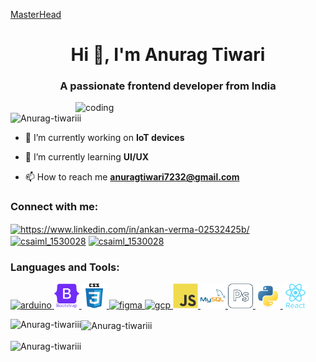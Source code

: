 [MasterHead](https://media.geeksforgeeks.org/wp-content/cdn-uploads/20201111215809/How-to-Become-a-Front-End-Developer-in-2020.png)
<h1 align="center">Hi 👋, I'm Anurag Tiwari</h1>
<h3 align="center">A passionate frontend developer from India</h3>
<img align="right" alt='coding' width="400" src="https://cdn.dribbble.com/users/1162077/screenshots/3848914/programmer.gif">

<p align="left"> <img src="https://komarev.com/ghpvc/?username=Anurag-tiwariii&label=Profile%20views&color=0e75b6&style=flat" alt="Anurag-tiwariii" /> </p>


- 🔭 I’m currently working on **IoT devices**

- 🌱 I’m currently learning **UI/UX**

- 📫 How to reach me **anuragtiwari7232@gmail.com**

<h3 align="left">Connect with me:</h3>
<p align="left">
<a href="https://www.linkedin.com/in/anurag-tiwari-264551299/" target="blank"><img align="center" src="https://raw.githubusercontent.com/rahuldkjain/github-profile-readme-generator/master/src/images/icons/Social/linked-in-alt.svg" alt="https://www.linkedin.com/in/ankan-verma-02532425b/" height="30" width="40" /></a>
<a href="https://www.hackerrank.com/profile/CSaiml_1530038" target="blank"><img align="center" src="https://raw.githubusercontent.com/rahuldkjain/github-profile-readme-generator/master/src/images/icons/Social/hackerrank.svg" alt="csaiml_1530028" height="30" width="40" /></a>
<a href="https://leetcode.com/u/anurag_tiwariii/" target="blank"><img align="center" src="https://raw.githubusercontent.com/rahuldkjain/github-profile-readme-generator/master/src/images/icons/Social/leet-code.svg" alt="csaiml_1530028" height="30" width="40" /></a>
</p>


<h3 align="left">Languages and Tools:</h3>
<p align="left"> <a href="https://www.arduino.cc/" target="_blank" rel="noreferrer"> <img src="https://cdn.worldvectorlogo.com/logos/arduino-1.svg" alt="arduino" width="40" height="40"/> </a> <a href="https://getbootstrap.com" target="_blank" rel="noreferrer"> <img src="https://raw.githubusercontent.com/devicons/devicon/master/icons/bootstrap/bootstrap-plain-wordmark.svg" alt="bootstrap" width="40" height="40"/> </a> <a href="https://www.w3schools.com/css/" target="_blank" rel="noreferrer"> <img src="https://raw.githubusercontent.com/devicons/devicon/master/icons/css3/css3-original-wordmark.svg" alt="css3" width="40" height="40"/> </a> <a href="https://www.figma.com/" target="_blank" rel="noreferrer"> <img src="https://www.vectorlogo.zone/logos/figma/figma-icon.svg" alt="figma" width="40" height="40"/> </a> <a href="https://cloud.google.com" target="_blank" rel="noreferrer"> <img src="https://www.vectorlogo.zone/logos/google_cloud/google_cloud-icon.svg" alt="gcp" width="40" height="40"/> </a> <a href="https://developer.mozilla.org/en-US/docs/Web/JavaScript" target="_blank" rel="noreferrer"> <img src="https://raw.githubusercontent.com/devicons/devicon/master/icons/javascript/javascript-original.svg" alt="javascript" width="40" height="40"/> </a> <a href="https://www.mysql.com/" target="_blank" rel="noreferrer"> <img src="https://raw.githubusercontent.com/devicons/devicon/master/icons/mysql/mysql-original-wordmark.svg" alt="mysql" width="40" height="40"/> </a> <a href="https://www.photoshop.com/en" target="_blank" rel="noreferrer"> <img src="https://raw.githubusercontent.com/devicons/devicon/master/icons/photoshop/photoshop-line.svg" alt="photoshop" width="40" height="40"/> </a> <a href="https://www.python.org" target="_blank" rel="noreferrer"> <img src="https://raw.githubusercontent.com/devicons/devicon/master/icons/python/python-original.svg" alt="python" width="40" height="40"/> </a> <a href="https://reactjs.org/" target="_blank" rel="noreferrer"> <img src="https://raw.githubusercontent.com/devicons/devicon/master/icons/react/react-original-wordmark.svg" alt="react" width="40" height="40"/> </a> </p>

<p><img align="left" src="https://github-readme-stats.vercel.app/api/top-langs?username=Anurag-tiwariii&show_icons=true&locale=en&layout=compact" alt="Anurag-tiwariii" /></p>

<p> <img align="center" src="https://github-readme-stats.vercel.app/api?username=Anurag-tiwariii&show_icons=true&locale=en" alt="Anurag-tiwariii" /></p>

<p><img align="center" src="https://github-readme-streak-stats.herokuapp.com/?user=Anurag-tiwariii1&" alt="Anurag-tiwariii" /></p>
